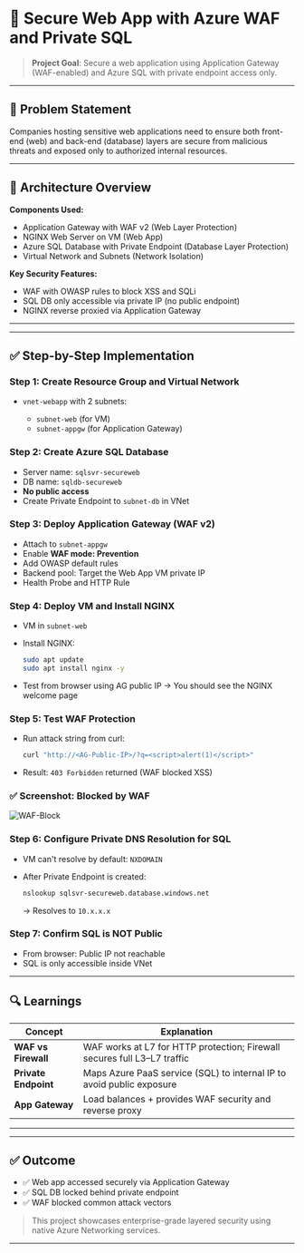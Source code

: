 
# 🔐 Secure Web App with Azure WAF and Private SQL

> **Project Goal**: Secure a web application using Application Gateway (WAF-enabled) and Azure SQL with private endpoint access only.

---

## 📌 Problem Statement

Companies hosting sensitive web applications need to ensure both front-end (web) and back-end (database) layers are secure from malicious threats and exposed only to authorized internal resources.

---

## 🧱 Architecture Overview

**Components Used:**

* Application Gateway with WAF v2 (Web Layer Protection)
* NGINX Web Server on VM (Web App)
* Azure SQL Database with Private Endpoint (Database Layer Protection)
* Virtual Network and Subnets (Network Isolation)

**Key Security Features:**

* WAF with OWASP rules to block XSS and SQLi
* SQL DB only accessible via private IP (no public endpoint)
* NGINX reverse proxied via Application Gateway

---



---

## ✅ Step-by-Step Implementation

### Step 1: Create Resource Group and Virtual Network

* `vnet-webapp` with 2 subnets:

  * `subnet-web` (for VM)
  * `subnet-appgw` (for Application Gateway)

### Step 2: Create Azure SQL Database

* Server name: `sqlsvr-secureweb`
* DB name: `sqldb-secureweb`
* **No public access**
* Create Private Endpoint to `subnet-db` in VNet

### Step 3: Deploy Application Gateway (WAF v2)

* Attach to `subnet-appgw`
* Enable **WAF mode: Prevention**
* Add OWASP default rules
* Backend pool: Target the Web App VM private IP
* Health Probe and HTTP Rule

### Step 4: Deploy VM and Install NGINX

* VM in `subnet-web`

* Install NGINX:

  ```bash
  sudo apt update
  sudo apt install nginx -y
  ```

* Test from browser using AG public IP → You should see the NGINX welcome page

### Step 5: Test WAF Protection

* Run attack string from curl:

  ```bash
  curl "http://<AG-Public-IP>/?q=<script>alert(1)</script>"
  ```
* Result:
  `403 Forbidden` returned (WAF blocked XSS)

### ✅ Screenshot: Blocked by WAF

![WAF-Block](screenshots/waf-block-xss.png)

### Step 6: Configure Private DNS Resolution for SQL

* VM can't resolve by default: `NXDOMAIN`
* After Private Endpoint is created:

  ```bash
  nslookup sqlsvr-secureweb.database.windows.net
  ```

  → Resolves to `10.x.x.x`

### Step 7: Confirm SQL is NOT Public

* From browser: Public IP not reachable
* SQL is only accessible inside VNet

---

## 🔍 Learnings
| Concept              | Explanation                                                              |
| -------------------- | ------------------------------------------------------------------------ |
| **WAF vs Firewall**  | WAF works at L7 for HTTP protection; Firewall secures full L3–L7 traffic |
| **Private Endpoint** | Maps Azure PaaS service (SQL) to internal IP to avoid public exposure    |
| **App Gateway**      | Load balances + provides WAF security and reverse proxy                  |

---



---

## ✅ Outcome

* ✅ Web app accessed securely via Application Gateway
* ✅ SQL DB locked behind private endpoint
* ✅ WAF blocked common attack vectors

> This project showcases enterprise-grade layered security using native Azure Networking services.

---

